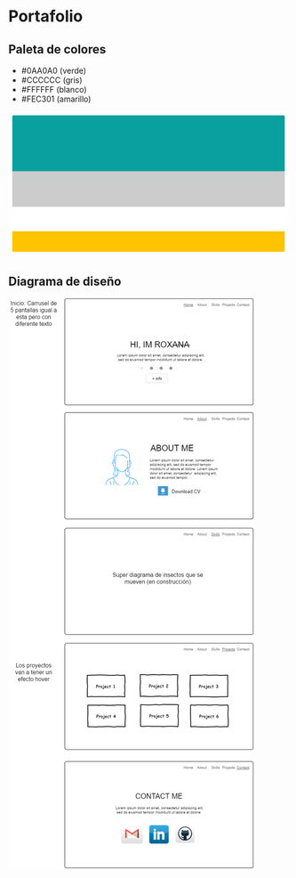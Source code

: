 # Portafolio

## Paleta de colores

+ #0AA0A0 (verde)
+ #CCCCCC (gris)
+ #FFFFFF (blanco)
+ #FEC301 (amarillo)

![PaletaColores](/img/Colores.png)

## Diagrama de diseño

![Diseño](/img/PortafolioDiagram.png)
